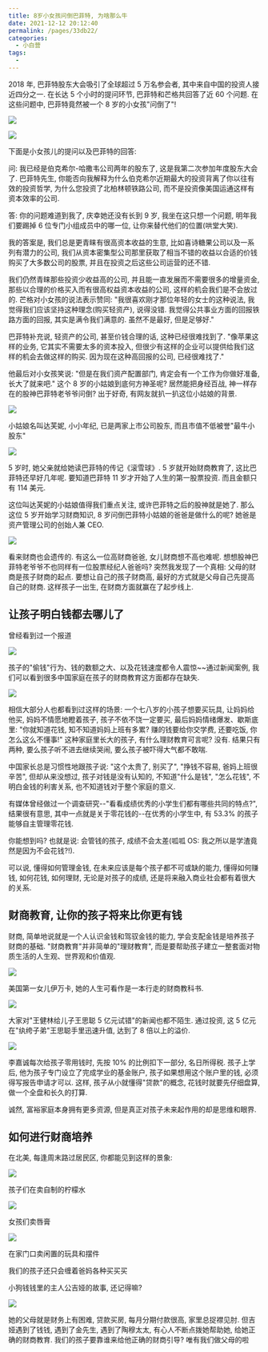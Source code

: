 ```yaml
---
title: 8岁小女孩问倒巴菲特, 为啥那么牛
date: 2021-12-12 20:12:40
permalink: /pages/33db22/
categories:
  - 小白营
tags:
  -
---
```


2018 年, 巴菲特股东大会吸引了全球超过 5 万名参会者, 其中来自中国的投资人接近四分之一. 在长达 5 个小时的提问环节, 巴菲特和芒格共回答了近 60 个问题. 在这些问题中, 巴菲特竟然被一个 8 岁的小女孩"问倒了"!

![](../.vuepress/public/img/camp/098.png)

![](../.vuepress/public/img/camp/099.png)

下面是小女孩儿的提问以及巴菲特的回答:

问: 我已经是伯克希尔-哈撒韦公司两年的股东了, 这是我第二次参加年度股东大会了. 巴菲特先生, 你能否向我解释为什么伯克希尔近期最大的投资背离了你以往有效的投资哲学, 为什么您投资了北柏林顿铁路公司, 而不是投资像美国运通这样有资本效率的公司.

答: 你的问题难道到我了, 庆幸她还没有长到 9 岁, 我坐在这只想一个问题, 明年我们要踢掉 6 位专门小组成员中的哪一位, 让你来替代他们的位置(哄堂大笑).

我的答案是, 我们总是更青睐有很高资本收益的生意, 比如喜诗糖果公司以及一系列有潜力的公司, 我们从资本密集型公司那里获取了相当不错的收益以合适的价钱购买了大多数公司的股票, 并且在投资之后这些公司运营的还不错.

我们仍然青睐那些投资少收益高的公司, 并且能一直发展而不需要很多的增量资金, 那些以合理的价格买入而有很高权益资本收益的公司, 这样的机会我们是不会放过的. 芒格对小女孩的说法表示赞同: "我很喜欢刚才那位年轻的女士的这种说法, 我觉得我们应该坚持这种理念(购买轻资产), 说得没错. 我觉得公共事业方面的回报铁路方面的回报, 其实是满令我们满意的. 虽然不是最好, 但是足够好."

巴菲特补充说, 轻资产的公司, 甚至价钱合理的话, 这种已经很难找到了. "像苹果这样的业务, 它其实不需要太多的资本投入, 但很少有这样的企业可以提供给我们这样的机会去做这样的购买. 因为现在这种高回报的公司, 已经很难找了."

他最后对小女孩笑说: "但是在我们资产配置部门, 肯定会有一个工作为你做好准备, 长大了就来吧." 这个 8 岁的小姑娘到底何方神圣呢? 居然能把身经百战, 神一样存在的股神巴菲特老爷爷问倒? 出于好奇, 有网友就扒一扒这位小姑娘的背景.

![](../.vuepress/public/img/camp/100.png)

小姑娘名叫达芙妮, 小小年纪, 已是两家上市公司股东, 而且市值不低被誉"最牛小股东"

![](../.vuepress/public/img/camp/101.png)

5 岁时, 她父亲就给她读巴菲特的传记《滚雪球》. 5 岁就开始财商教育了, 这比巴菲特还早好几年呢. 要知道巴菲特 11 岁才开始了人生的第一股票投资. 而且金额只有 114 美元.

这位叫达芙妮的小姑娘值得我们重点关注, 或许巴菲特之后的股神就是她了. 那么这位 5 岁开始学习财商知识, 8 岁问倒巴菲特小姑娘的爸爸是做什么的呢? 她爸是资产管理公司的创始人兼 CEO.

![](../.vuepress/public/img/camp/102.png)

看来财商也会遗传的. 有这么一位高财商爸爸, 女儿财商想不高也难呢. 想想股神巴菲特老爷爷不也同样有一位股票经纪人爸爸吗? 突然我发现了一个真相: 父母的财商是孩子财商的起点. 要想让自己的孩子财商高, 最好的方式就是父母自己先提高自己的财商. 这样孩子一出生, 在财商方面就赢在了起步线上.

## 让孩子明白钱都去哪儿了

曾经看到过一个报道

![](../.vuepress/public/img/camp/103.png)

孩子的"偷钱"行为、钱的数额之大、以及花钱速度都令人震惊~~通过新闻案例, 我们可以看到很多中国家庭在孩子的财商教育这方面都存在缺失.

![](../.vuepress/public/img/camp/104.png)

相信大部分人也都看到过这样的场景: 一个七八岁的小孩子想要买玩具, 让妈妈给他买, 妈妈不情愿地瞪着孩子, 孩子不依不饶一定要买, 最后妈妈情绪爆发、歇斯底里: "你就知道花钱, 知不知道妈妈上班有多累? 赚的钱要给你交学费, 还要吃饭, 你怎么这么不懂事!" 这种家庭里长大的孩子, 有什么理财教育可言呢? 没有. 结果只有两种, 要么孩子听不进去继续哭闹, 要么孩子被吓得大气都不敢喘.

中国家长总是习惯性地跟孩子说: "这个太贵了, 别买了", "挣钱不容易, 爸妈上班很辛苦", 但却从来没想过, 孩子对钱是没有认知的, 不知道"什么是钱", "怎么花钱", 不明白金钱的利害关系, 也不知道钱对于整个家庭的意义.

有媒体曾经做过一个调查研究--"看看成绩优秀的小学生们都有哪些共同的特点?", 结果很有意思, 其中一点就是关于零花钱的--在优秀的小学生中, 有 53.3% 的孩子能够自主管理零花钱.

你能想到吗? 也就是说: 会管钱的孩子, 成绩不会太差(呱呱 OS: 我之所以是学渣竟然是因为不会花钱?!).

可以说, 懂得如何管理金钱, 在未来应该是每个孩子都不可或缺的能力, 懂得如何赚钱, 如何花钱, 如何理财, 无论是对孩子的成绩, 还是将来融入商业社会都有着很大的关系.

## 财商教育, 让你的孩子将来比你更有钱

财商, 简单地说就是一个人认识金钱和驾驭金钱的能力, 学会支配金钱是培养孩子财商的基础. "财商教育"并非简单的"理财教育", 而是要帮助孩子建立一整套面对物质生活的人生观、世界观和价值观.

![](../.vuepress/public/img/camp/105.png)

美国第一女儿伊万卡, 她的人生可看作是一本行走的财商教科书.

![](../.vuepress/public/img/camp/106.png)

大家对"王健林给儿子王思聪 5 亿元试错"的新闻也都不陌生. 通过投资, 这 5 亿元在"纨绔子弟"王思聪手里迅速升值, 达到了 8 倍以上的溢价.

![](../.vuepress/public/img/camp/107.png)

李嘉诚每次给孩子零用钱时, 先按 10% 的比例扣下一部分, 名日所得税. 孩子上学后, 他为孩子专门设立了完成学业的基金账户, 孩子如果想用这个账户里的钱, 必须得写报告申请才可以. 这样, 孩子从小就懂得"贷款"的概念, 花钱时就要先仔细盘算, 做一个全盘和长久的打算.

诚然, 富裕家庭本身拥有更多资源, 但是真正对孩子未来起作用的却是思维和眼界.

## 如何进行财商培养

在北美, 每逢周末路过居民区, 你都能见到这样的景象:

![](../.vuepress/public/img/camp/108.png)

孩子们在卖自制的柠檬水

![](../.vuepress/public/img/camp/109.png)

女孩们卖唇膏

![](../.vuepress/public/img/camp/110.png)

在家门口卖闲置的玩具和摆件

我们的孩子还只会缠着爸妈各种买买买

小狗钱钱里的主人公吉娅的故事, 还记得嘛?

![](../.vuepress/public/img/camp/111.png)

她的父母就是财务上有困难, 贷款买房, 每月分期付款很高, 家里总捉襟见肘. 但吉娅遇到了钱钱, 遇到了金先生, 遇到了陶穆太太, 有心人不断点拨她帮助她, 给她正确的财商教育. 我们的孩子要靠谁来给他正确的财商引导? 唯有我们做父母的啦

